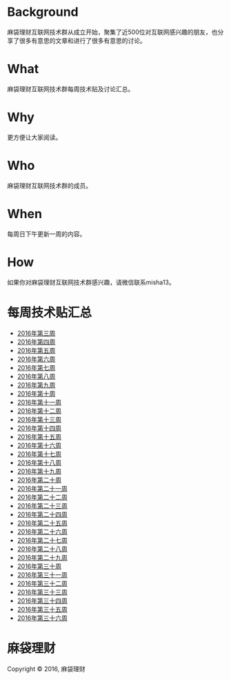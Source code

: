 # Background
麻袋理财互联网技术群从成立开始，聚集了近500位对互联网感兴趣的朋友，也分享了很多有意思的文章和进行了很多有意思的讨论。

# What
麻袋理财互联网技术群每周技术贴及讨论汇总。

# Why
更方便让大家阅读。

# Who
麻袋理财互联网技术群的成员。

# When
每周日下午更新一周的内容。

# How
如果你对麻袋理财互联网技术群感兴趣，请微信联系misha13。

# 每周技术贴汇总

* [2016年第三周](https://github.com/MadailicaiTech/Wechat-Summary/blob/master/2016-w3.md)
* [2016年第四周](https://github.com/MadailicaiTech/Wechat-Summary/blob/master/2016-w4.md)
* [2016年第五周](https://github.com/MadailicaiTech/Wechat-Summary/blob/master/2016-w5.md)
* [2016年第六周](https://github.com/MadailicaiTech/Wechat-Summary/blob/master/2016-w6.md)
* [2016年第七周](https://github.com/MadailicaiTech/Wechat-Summary/blob/master/2016-w7.md)
* [2016年第八周](https://github.com/MadailicaiTech/Wechat-Summary/blob/master/2016-w8.md)
* [2016年第九周](https://github.com/MadailicaiTech/Wechat-Summary/blob/master/2016-w9.md)
* [2016年第十周](https://github.com/MadailicaiTech/Wechat-Summary/blob/master/2016-w10.md)
* [2016年第十一周](https://github.com/MadailicaiTech/Wechat-Summary/blob/master/2016-w11.md)
* [2016年第十二周](https://github.com/MadailicaiTech/Wechat-Summary/blob/master/2016-w12.md)
* [2016年第十三周](https://github.com/MadailicaiTech/Wechat-Summary/blob/master/2016-w13.md)
* [2016年第十四周](https://github.com/MadailicaiTech/Wechat-Summary/blob/master/2016-w14.md)
* [2016年第十五周](https://github.com/MadailicaiTech/Wechat-Summary/blob/master/2016-w15.md)
* [2016年第十六周](https://github.com/MadailicaiTech/Wechat-Summary/blob/master/2016-w16.md)
* [2016年第十七周](https://github.com/MadailicaiTech/Wechat-Summary/blob/master/2016-w17.md)
* [2016年第十八周](https://github.com/MadailicaiTech/Wechat-Summary/blob/master/2016-w18.md)
* [2016年第十九周](https://github.com/MadailicaiTech/Wechat-Summary/blob/master/2016-w19.md)
* [2016年第二十周](https://github.com/MadailicaiTech/Wechat-Summary/blob/master/2016-w20.md)
* [2016年第二十一周](https://github.com/MadailicaiTech/Wechat-Summary/blob/master/2016-w21.md)
* [2016年第二十二周](https://github.com/MadailicaiTech/Wechat-Summary/blob/master/2016-w22.md)
* [2016年第二十三周](https://github.com/MadailicaiTech/Wechat-Summary/blob/master/2016-w23.md)
* [2016年第二十四周](https://github.com/MadailicaiTech/Wechat-Summary/blob/master/2016-w24.md)
* [2016年第二十五周](https://github.com/MadailicaiTech/Wechat-Summary/blob/master/2016-w25.md)
* [2016年第二十六周](https://github.com/MadailicaiTech/Wechat-Summary/blob/master/2016-w26.md)
* [2016年第二十七周](https://github.com/MadailicaiTech/Wechat-Summary/blob/master/2016-w27.md)
* [2016年第二十八周](https://github.com/MadailicaiTech/Wechat-Summary/blob/master/2016-w28.md)
* [2016年第二十九周](https://github.com/MadailicaiTech/Wechat-Summary/blob/master/2016-w29.md)
* [2016年第三十周](https://github.com/MadailicaiTech/Wechat-Summary/blob/master/2016-w30.md)
* [2016年第三十一周](https://github.com/MadailicaiTech/Wechat-Summary/blob/master/2016-w31.md)
* [2016年第三十二周](https://github.com/MadailicaiTech/Wechat-Summary/blob/master/2016-w32.md)
* [2016年第三十三周](https://github.com/MadailicaiTech/Wechat-Summary/blob/master/2016-w33.md)
* [2016年第三十四周](https://github.com/MadailicaiTech/Wechat-Summary/blob/master/2016-w34.md)
* [2016年第三十五周](https://github.com/MadailicaiTech/Wechat-Summary/blob/master/2016-w35.md)
* [2016年第三十六周](https://github.com/MadailicaiTech/Wechat-Summary/blob/master/2016-w36.md)
 
# 麻袋理财

Copyright &copy; 2016, 麻袋理财
